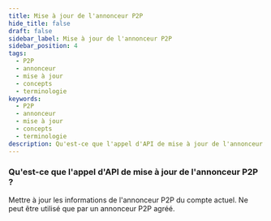 ```yaml
---
title: Mise à jour de l'annonceur P2P
hide_title: false
draft: false
sidebar_label: Mise à jour de l'annonceur P2P
sidebar_position: 4
tags:
  - P2P
  - annonceur
  - mise à jour
  - concepts
  - terminologie
keywords:
  - P2P
  - annonceur
  - mise à jour
  - concepts
  - terminologie
description: Qu'est-ce que l'appel d'API de mise à jour de l'annonceur P2P ?
---
```


### Qu'est-ce que l'appel d'API de mise à jour de l'annonceur P2P ?

Mettre à jour les informations de l'annonceur P2P du compte actuel. Ne peut être utilisé que par un annonceur P2P agréé.
